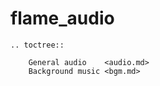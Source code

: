 # flame_audio

```{eval-rst}
.. toctree::

    General audio    <audio.md>
    Background music <bgm.md>
```
